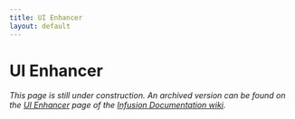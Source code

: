 ```yaml
---
title: UI Enhancer
layout: default
---
```


# UI Enhancer #

_This page is still under construction. An archived version can be found on the [UI Enhancer](http://wiki.fluidproject.org/display/docs/UI+Enhancer) page of the [Infusion Documentation wiki](http://wiki.fluidproject.org/display/docs/Infusion+Documentation)._
